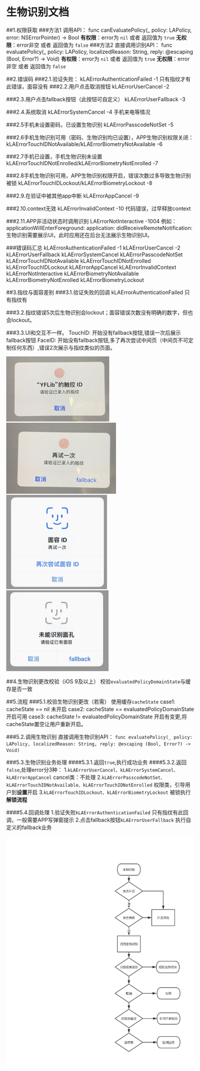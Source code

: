 # 生物识别文档

##1.权限获取
###方法1
调用API：
func canEvaluatePolicy(_ policy: LAPolicy, error: NSErrorPointer) -> Bool
**有权限**：error为 `nil` 或者 返回值为 `true`
**无权限**：error非空 或者 返回值为 `false`
###方法2
直接调用识别API：
func evaluatePolicy(_ policy: LAPolicy, localizedReason: String, reply: @escaping (Bool, Error?) -> Void)
**有权限**：error为 `nil` 或者 返回值为 `true`
**无权限**：error非空 或者 返回值为 `false`

##2.错误码
###2.1.验证失败：
    kLAErrorAuthenticationFailed -1
只有指纹才有此错误，面容没有
###2.2.用户点击取消按钮
    kLAErrorUserCancel -2

###2.3.用户点击fallback按钮（此按钮可自定义）
    kLAErrorUserFallback -3
    
###2.4.系统取消
    kLAErrorSystemCancel -4
手机来电等情况

###2.5手机未设置密码，已设置生物识别
    kLAErrorPasscodeNotSet -5

###2.6手机生物识别可用（密码、生物识别均已设置），APP生物识别权限关闭：
    kLAErrorTouchIDNotAvailable/kLAErrorBiometryNotAvailable -6

###2.7手机已设置，手机生物识别未设置
    kLAErrorTouchIDNotEnrolled/kLAErrorBiometryNotEnrolled -7

###2.8手机生物识别可用，APP生物识别权限开启，错误次数过多导致生物识别被锁
    kLAErrorTouchIDLockout/kLAErrorBiometryLockout -8
    
###2.9.在验证中被其他app中断
    kLAErrorAppCancel -9
    
###2.10.context无效
    kLAErrorInvalidContext -10
代码错误，过早释放context

###2.11.APP非活动状态时调用识别
    LAErrorNotInteractive -1004
例如：applicationWillEnterForeground:
     application: didReceiveRemoteNotification:
生物识别需要展示UI，此时应用还在后台无法展示生物识别UI。


###错误码汇总
kLAErrorAuthenticationFailed -1
kLAErrorUserCancel -2
kLAErrorUserFallback
kLAErrorSystemCancel
kLAErrorPasscodeNotSet
kLAErrorTouchIDNotAvailable
kLAErrorTouchIDNotEnrolled
kLAErrorTouchIDLockout
kLAErrorAppCancel
kLAErrorInvalidContext
kLAErrorNotInteractive
kLAErrorBiometryNotAvailable
kLAErrorBiometryNotEnrolled
kLAErrorBiometryLockout

##3.指纹与面容差别
###3.1.验证失败的回调 kLAErrorAuthenticationFailed 只有指纹有
    
###3.2.指纹错误5次后生物识别会lockout；面容错误次数没有明确的数字，但也会lockout。

###3.3.UI和交互不一样。
TouchID: 开始没有fallback按钮,错误一次后展示fallback按钮
FaceID: 开始没有fallback按钮,多了再次尝试中间页（中间页不可定制任何东西）,错误2次展示与指纹类似的页面。

![-w138](media/15631786776163.jpg)
![-w147](media/15631786853433.jpg)
![-w135](media/15631787025811.jpg)
![-w137](media/15631786928802.jpg)


##4.生物识别更改校验（iOS 9及以上）
校验`evaluatedPolicyDomainState`与缓存是否一致


##5.流程
###5.1.校验生物识别更改（若需）
使用缓存`cacheState`
case1: cacheState == nil 未开启
case2: cacheState == evaluatedPolicyDomainState 开启可用
case3: cacheState != evaluatedPolicyDomainState 开启有变更,将cacheState置空让用户重新开启。

###5.2.调用生物识别
直接调用生物识别API：
`func evaluatePolicy(_ policy: LAPolicy, localizedReason: String, reply: @escaping (Bool, Error?) -> Void)`

###5.3.生物识别业务处理
####5.3.1.返回`true`,执行成功业务
####5.3.2.返回`false`,处理error分3种： 
1.`kLAErrorUserCancel、kLAErrorSystemCancel、kLAErrorAppCancel`
cancel类：不处理
2.`kLAErrorPasscodeNotSet、kLAErrorTouchIDNotAvailable、kLAErrorTouchIDNotEnrolled`
权限类，引导用户到**设置**开启
3.`kLAErrorTouchIDLockout、kLAErrorBiometryLockout`
被锁执行**解锁流程**

####5.4.回调处理
1.验证失败`kLAErrorAuthenticationFailed`
只有指纹有此回调，一般需要APP写弹窗提示
2.点击fallback按钮`kLAErrorUserFallback`
执行自定义的fallback业务

![生物识别](media/%E7%94%9F%E7%89%A9%E8%AF%86%E5%88%AB.jpg)

